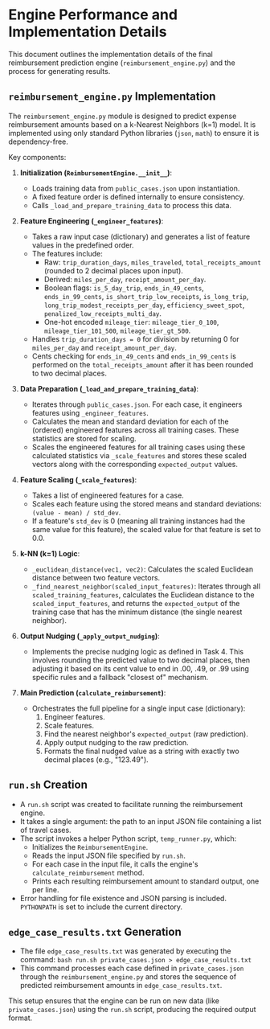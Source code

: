 # Engine Performance and Implementation Details

This document outlines the implementation details of the final reimbursement prediction engine (`reimbursement_engine.py`) and the process for generating results.

## `reimbursement_engine.py` Implementation

The `reimbursement_engine.py` module is designed to predict expense reimbursement amounts based on a k-Nearest Neighbors (k=1) model. It is implemented using only standard Python libraries (`json`, `math`) to ensure it is dependency-free.

Key components:

1.  **Initialization (`ReimbursementEngine.__init__`)**:
    *   Loads training data from `public_cases.json` upon instantiation.
    *   A fixed feature order is defined internally to ensure consistency.
    *   Calls `_load_and_prepare_training_data` to process this data.

2.  **Feature Engineering (`_engineer_features`)**:
    *   Takes a raw input case (dictionary) and generates a list of feature values in the predefined order.
    *   The features include:
        *   Raw: `trip_duration_days`, `miles_traveled`, `total_receipts_amount` (rounded to 2 decimal places upon input).
        *   Derived: `miles_per_day`, `receipt_amount_per_day`.
        *   Boolean flags: `is_5_day_trip`, `ends_in_49_cents`, `ends_in_99_cents`, `is_short_trip_low_receipts`, `is_long_trip`, `long_trip_modest_receipts_per_day`, `efficiency_sweet_spot`, `penalized_low_receipts_multi_day`.
        *   One-hot encoded `mileage_tier`: `mileage_tier_0_100`, `mileage_tier_101_500`, `mileage_tier_gt_500`.
    *   Handles `trip_duration_days = 0` for division by returning 0 for `miles_per_day` and `receipt_amount_per_day`.
    *   Cents checking for `ends_in_49_cents` and `ends_in_99_cents` is performed on the `total_receipts_amount` after it has been rounded to two decimal places.

3.  **Data Preparation (`_load_and_prepare_training_data`)**:
    *   Iterates through `public_cases.json`. For each case, it engineers features using `_engineer_features`.
    *   Calculates the mean and standard deviation for each of the (ordered) engineered features across all training cases. These statistics are stored for scaling.
    *   Scales the engineered features for all training cases using these calculated statistics via `_scale_features` and stores these scaled vectors along with the corresponding `expected_output` values.

4.  **Feature Scaling (`_scale_features`)**:
    *   Takes a list of engineered features for a case.
    *   Scales each feature using the stored means and standard deviations: `(value - mean) / std_dev`.
    *   If a feature's `std_dev` is 0 (meaning all training instances had the same value for this feature), the scaled value for that feature is set to 0.0.

5.  **k-NN (k=1) Logic**:
    *   `_euclidean_distance(vec1, vec2)`: Calculates the scaled Euclidean distance between two feature vectors.
    *   `_find_nearest_neighbor(scaled_input_features)`: Iterates through all `scaled_training_features`, calculates the Euclidean distance to the `scaled_input_features`, and returns the `expected_output` of the training case that has the minimum distance (the single nearest neighbor).

6.  **Output Nudging (`_apply_output_nudging`)**:
    *   Implements the precise nudging logic as defined in Task 4. This involves rounding the predicted value to two decimal places, then adjusting it based on its cent value to end in .00, .49, or .99 using specific rules and a fallback "closest of" mechanism.

7.  **Main Prediction (`calculate_reimbursement`)**:
    *   Orchestrates the full pipeline for a single input case (dictionary):
        1.  Engineer features.
        2.  Scale features.
        3.  Find the nearest neighbor's `expected_output` (raw prediction).
        4.  Apply output nudging to the raw prediction.
        5.  Formats the final nudged value as a string with exactly two decimal places (e.g., "123.49").

## `run.sh` Creation

*   A `run.sh` script was created to facilitate running the reimbursement engine.
*   It takes a single argument: the path to an input JSON file containing a list of travel cases.
*   The script invokes a helper Python script, `temp_runner.py`, which:
    *   Initializes the `ReimbursementEngine`.
    *   Reads the input JSON file specified by `run.sh`.
    *   For each case in the input file, it calls the engine's `calculate_reimbursement` method.
    *   Prints each resulting reimbursement amount to standard output, one per line.
*   Error handling for file existence and JSON parsing is included. `PYTHONPATH` is set to include the current directory.

## `edge_case_results.txt` Generation

*   The file `edge_case_results.txt` was generated by executing the command:
    `bash run.sh private_cases.json > edge_case_results.txt`
*   This command processes each case defined in `private_cases.json` through the `reimbursement_engine.py` and stores the sequence of predicted reimbursement amounts in `edge_case_results.txt`.

This setup ensures that the engine can be run on new data (like `private_cases.json`) using the `run.sh` script, producing the required output format.
